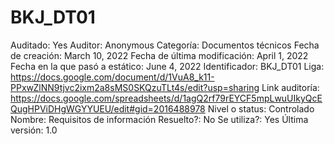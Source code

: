 # BKJ_DT01

Auditado: Yes
Auditor: Anonymous
Categoría: Documentos técnicos
Fecha de creación: March 10, 2022
Fecha de última modificación: April 1, 2022
Fecha en la que pasó a estático: June 4, 2022
Identificador: BKJ_DT01
Liga: https://docs.google.com/document/d/1VuA8_k11-PPxwZlNN9tjvc2ixm2a8sMS0SKQzuTLt4s/edit?usp=sharing
Link auditoría: https://docs.google.com/spreadsheets/d/1agQ2rf79rEYCF5mpLwuUIkyQcEQugHPViDHgWGYYUEU/edit#gid=2016488978
Nivel o status: Controlado
Nombre: Requisitos de información
Resuelto?: No
Se utiliza?: Yes
Última versión: 1.0